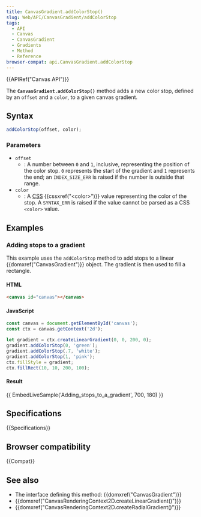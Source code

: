 ```yaml
---
title: CanvasGradient.addColorStop()
slug: Web/API/CanvasGradient/addColorStop
tags:
  - API
  - Canvas
  - CanvasGradient
  - Gradients
  - Method
  - Reference
browser-compat: api.CanvasGradient.addColorStop
---
```

{{APIRef("Canvas API")}}

The
**`CanvasGradient.addColorStop()`**
method adds a new color stop, defined by an `offset` and a
`color`, to a given canvas gradient.

## Syntax

```js
addColorStop(offset, color);
```

### Parameters

- `offset`
  - : A number between `0` and `1`, inclusive, representing the
    position of the color stop. `0` represents the start of the gradient and
    `1` represents the end; an `INDEX_SIZE_ERR` is raised if the
    number is outside that range.
- `color`
  - : A [CSS](/en-US/docs/Web/CSS) {{cssxref("&lt;color&gt;")}} value
    representing the color of the stop. A `SYNTAX_ERR` is raised if the value
    cannot be parsed as a CSS `<color>` value.

## Examples

### Adding stops to a gradient

This example uses the `addColorStop` method to add stops to a linear
{{domxref("CanvasGradient")}} object. The gradient is then used to fill a rectangle.

#### HTML

```html
<canvas id="canvas"></canvas>
```

#### JavaScript

```js
const canvas = document.getElementById('canvas');
const ctx = canvas.getContext('2d');

let gradient = ctx.createLinearGradient(0, 0, 200, 0);
gradient.addColorStop(0, 'green');
gradient.addColorStop(.7, 'white');
gradient.addColorStop(1, 'pink');
ctx.fillStyle = gradient;
ctx.fillRect(10, 10, 200, 100);
```

#### Result

{{ EmbedLiveSample('Adding_stops_to_a_gradient', 700, 180) }}

## Specifications

{{Specifications}}

## Browser compatibility

{{Compat}}

## See also

- The interface defining this method: {{domxref("CanvasGradient")}}
- {{domxref("CanvasRenderingContext2D.createLinearGradient()")}}
- {{domxref("CanvasRenderingContext2D.createRadialGradient()")}}
